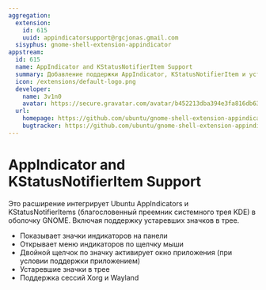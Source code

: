 ```yaml
---
aggregation:
  extension:
    id: 615
    uuid: appindicatorsupport@rgcjonas.gmail.com
  sisyphus: gnome-shell-extension-appindicator
appstream:
  id: 615
  name: AppIndicator and KStatusNotifierItem Support
  summary: Добавление поддержки AppIndicator, KStatusNotifierItem и устаревших значков в трее в командной строке
  icon: /extensions/default-logo.png
  developer:
    name: 3v1n0
    avatar: https://secure.gravatar.com/avatar/b452213dba394e3fa816db630320e27a?d=mm&s=128
  url:
    homepage: https://github.com/ubuntu/gnome-shell-extension-appindicator
    bugtracker: https://github.com/ubuntu/gnome-shell-extension-appindicator/issues
---
```


# AppIndicator and KStatusNotifierItem Support

Это расширение интегрирует Ubuntu AppIndicators и KStatusNotifierItems (благословенный преемник системного трея KDE) в оболочку GNOME. Включая поддержку устаревших значков в трее.

- Показывает значки индикаторов на панели
- Открывает меню индикаторов по щелчку мыши
- Двойной щелчок по значку активирует окно приложения (при условии поддержки приложением)
- Устаревшие значки в трее
- Поддержка сессий Xorg и Wayland

<!--@include: ./parts/show-install-steps.md-->
<!--@include: ./parts/install-from-repository.md-->
